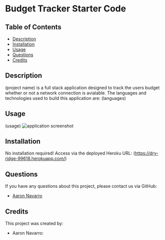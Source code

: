 # Budget Tracker Starter Code

## Table of Contents
* [Description](#Description)
* [Installation](#Installation)
* [Usage](#Usage)
* [Questions](#Questions)
* [Credits](#Credits)

## Description
(project name) is a full stack application designed to track the users budget whether or not a network connection is avialable. The languages and technologies used to build this application are: (languages)

## Usage
(usage)
![application screenshot](./public/img/application-screenshot.png?raw=true)

## Installation
No installation required! Access via the deployed Heroku URL: (https://dry-ridge-99618.herokuapp.com/)

## Questions
If you have any questions about this project, please contact us via GitHub: 

* [Aaron Navarro](https://github.com/anav2096)


## Credits
This project was created by:
* Aaron Navarro:


    
